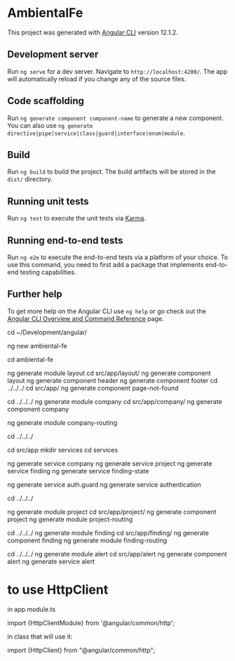 # AmbientalFe

This project was generated with [Angular CLI](https://github.com/angular/angular-cli) version 12.1.2.

## Development server

Run `ng serve` for a dev server. Navigate to `http://localhost:4200/`. The app will automatically reload if you change any of the source files.

## Code scaffolding

Run `ng generate component component-name` to generate a new component. You can also use `ng generate directive|pipe|service|class|guard|interface|enum|module`.

## Build

Run `ng build` to build the project. The build artifacts will be stored in the `dist/` directory.

## Running unit tests

Run `ng test` to execute the unit tests via [Karma](https://karma-runner.github.io).

## Running end-to-end tests

Run `ng e2e` to execute the end-to-end tests via a platform of your choice. To use this command, you need to first add a package that implements end-to-end testing capabilities.

## Further help

To get more help on the Angular CLI use `ng help` or go check out the [Angular CLI Overview and Command Reference](https://angular.io/cli) page.

cd ~/Development/angular/

ng new ambiental-fe

cd ambiental-fe

ng generate module layout
cd src/app/layout/
ng generate component layout
ng generate component header
ng generate component footer
cd ../../../
cd src/app/
ng generate component page-not-found

cd ../../../
ng generate module company
cd src/app/company/
ng generate component company

ng generate module company-routing

cd ../../../

cd src/app
mkdir services
cd services

ng generate service company
ng generate service project
ng generate service finding
ng generate service finding-state

ng generate service auth.guard
ng generate service authentication

cd ../../../

ng generate module project
cd src/app/project/
ng generate component project
ng generate module project-routing

cd ../../../
ng generate module finding
cd src/app/finding/
ng generate component finding
ng generate module finding-routing



cd ../../../
ng generate module alert
cd src/app/alert
ng generate component alert
ng generate service alert

# to use HttpClient

in app.module.ts

import {HttpClientModule} from '@angular/common/http';

in class that will use it:

import {HttpClient} from "@angular/common/http";
